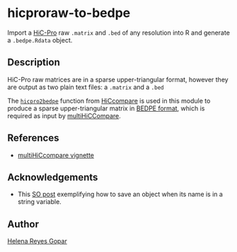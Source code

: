 # hicproraw-to-bedpe #

Import a [HiC-Pro](http://nservant.github.io/HiC-Pro/) raw `.matrix` and `.bed` of any resolution into R and generate a `.bedpe.Rdata` object.


## Description ##

HiC-Pro raw matrices are in a sparse upper-triangular format, however they are output as two plain text files: a `.matrix` and a `.bed`

The [`hicpro2bedpe`](https://rdrr.io/bioc/HiCcompare/man/hicpro2bedpe.html) function from [HiCcompare](https://bmcbioinformatics.biomedcentral.com/articles/10.1186/s12859-018-2288-x) is used in this module to produce a sparse upper-triangular matrix in [BEDPE format](https://bedtools.readthedocs.io/en/latest/content/general-usage.html#bedpe-format), which is required as input by [multiHiCCompare](https://academic.oup.com/bioinformatics/article-abstract/35/17/2916/5298730?redirectedFrom=fulltext).



## References ##

- [multiHiCcompare vignette](https://bioconductor.org/packages/devel/bioc/vignettes/multiHiCcompare/inst/doc/multiHiCcompare.html#using-data-from-hic-pro)


## Acknowledgements ##

- This [SO post](https://stackoverflow.com/questions/4675755/how-to-save-with-a-particular-variable-name?rq=1) exemplifying how to save an object when its name is in a string variable.


## Author ##

[Helena Reyes Gopar](hreyes@inmegen.edu.mx)

 
